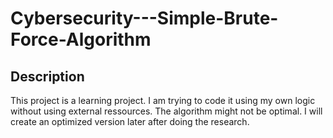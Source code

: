 # Cybersecurity---Simple-Brute-Force-Algorithm

## Description
This project is a learning project. I am trying to code it using my own logic without using external ressources.
The algorithm might not be optimal. I will create an optimized version later after doing the research.
